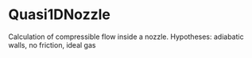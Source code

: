 # Quasi1DNozzle
Calculation of compressible flow inside a nozzle. Hypotheses: adiabatic walls, no friction, ideal gas
